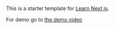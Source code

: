 This is a starter template for [Learn Next.js](https://nextjs.org/learn).

For demo go to [the demo video](https://www.youtube.com/watch?v=wpV-gGA4PSk)